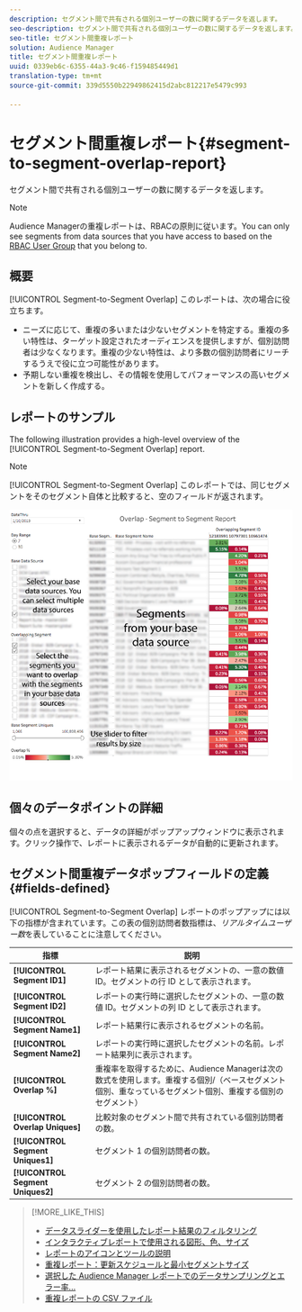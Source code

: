 ```yaml
---
description: セグメント間で共有される個別ユーザーの数に関するデータを返します。
seo-description: セグメント間で共有される個別ユーザーの数に関するデータを返します。
seo-title: セグメント間重複レポート
solution: Audience Manager
title: セグメント間重複レポート
uuid: 0339eb6c-6355-44a3-9c46-f159485449d1
translation-type: tm+mt
source-git-commit: 339d5550b22949862415d2abc812217e5479c993

---
```



# セグメント間重複レポート{#segment-to-segment-overlap-report}

セグメント間で共有される個別ユーザーの数に関するデータを返します。

>[!NOTE]
>
>Audience Managerの重複レポートは、RBACの原則に従います。You can only see segments from data sources that you have access to based on the [RBAC User Group](/help/using/features/administration/administration-overview.md) that you belong to.

<!-- 

c_segment_segment_overlap.xml

 -->

## 概要

[!UICONTROL Segment-to-Segment Overlap] このレポートは、次の場合に役立ちます。

* ニーズに応じて、重複の多いまたは少ないセグメントを特定する。重複の多い特性は、ターゲット設定されたオーディエンスを提供しますが、個別訪問者は少なくなります。重複の少ない特性は、より多数の個別訪問者にリーチするうえで役に立つ可能性があります。
* 予期しない重複を検出し、その情報を使用してパフォーマンスの高いセグメントを新しく作成する。

## レポートのサンプル

The following illustration provides a high-level overview of the [!UICONTROL Segment-to-Segment Overlap] report.

>[!NOTE]
>
>[!UICONTROL Segment-to-Segment Overlap] このレポートでは、同じセグメントをそのセグメント自体と比較すると、空のフィールドが返されます。

![](assets/segment-to-segment-overlap.png)

## 個々のデータポイントの詳細

個々の点を選択すると、データの詳細がポップアップウィンドウに表示されます。クリック操作で、レポートに表示されるデータが自動的に更新されます。

## セグメント間重複データポップフィールドの定義 {#fields-defined}

<!-- 

r_s2s_data_pop.xml

 -->

[!UICONTROL Segment-to-Segment Overlap] レポートのポップアップには以下の指標が含まれています。この表の個別訪問者数指標は、*リアルタイムユーザー数*&#x200B;を表していることに注意してください。

| 指標 | 説明 |
|---|---|
| **[!UICONTROL Segment ID1]** | レポート結果に表示されるセグメントの、一意の数値 ID。セグメントの行 ID として表示されます。 |
| **[!UICONTROL Segment ID2]** | レポートの実行時に選択したセグメントの、一意の数値 ID。セグメントの列 ID として表示されます。 |
| **[!UICONTROL Segment Name1]** | レポート結果行に表示されるセグメントの名前。 |
| **[!UICONTROL Segment Name2]** | レポートの実行時に選択したセグメントの名前。レポート結果列に表示されます。 |
| **[!UICONTROL Overlap %]** | 重複率を取得するために、Audience Managerは次の数式を使用します。重複する個別/（ベースセグメント個別、重なっているセグメント個別、重複する個別のセグメント） |
| **[!UICONTROL Overlap Uniques]** | 比較対象のセグメント間で共有されている個別訪問者の数。 |
| **[!UICONTROL Segment Uniques1]** | セグメント 1 の個別訪問者の数。 |
| **[!UICONTROL Segment Uniques2]** | セグメント 2 の個別訪問者の数。 |

>[!MORE_LIKE_THIS]
>
>* [データスライダーを使用したレポート結果のフィルタリング](../../reporting/dynamic-reports/data-sliders.md)
>* [インタラクティブレポートで使用される図形、色、サイズ](../../reporting/dynamic-reports/interactive-report-technology.md#shapes-colors-sizes)
>* [レポートのアイコンとツールの説明](../../reporting/dynamic-reports/interactive-report-technology.md#icons-tools-explained)
>* [重複レポート：更新スケジュールと最小セグメントサイズ](../../reporting/dynamic-reports/overlap-minimum-segment-size.md)
>* [選択した Audience Manager レポートでのデータサンプリングとエラー率...](../../reporting/report-sampling.md)
>* [重複レポートの CSV ファイル](../../reporting/dynamic-reports/overlap-csv-files.md)